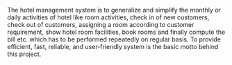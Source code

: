 The hotel management system is to generalize and
simplify the monthly or daily activities of hotel like room
activities, check in of new customers, check out of
customers, assigning a room according to customer
requirement, show hotel room facilities, book rooms and
finally compute the bill etc. which has to be performed
repeatedly on regular basis. To provide efficient, fast,
reliable, and user-friendly system is the basic motto
behind this project.
